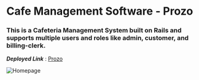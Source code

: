 # Cafe Management Software - Prozo
### This is a Cafeteria Management System built on Rails and supports multiple users and roles like admin, customer, and billing-clerk.

___Deployed Link___ : [Prozo](https://prozo-cafe.herokuapp.com/ "Prozo")

![Homepage](/Screenshots/Homepage.bmp)
